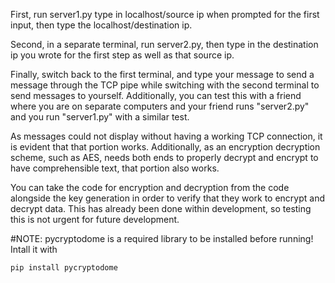 First, run server1.py type in localhost/source ip when prompted for the first input,  then type the localhost/destination ip.

Second, in a separate terminal, run server2.py, then type in the destination ip you wrote for the first step as well as that source ip. 

Finally, switch back to the first terminal, and type your message to send a message through the TCP pipe while switching with the second terminal to send messages to yourself. Additionally, you can test this with a friend where you are on separate computers and your friend runs "server2.py" and you run "server1.py" with a similar test.

As messages could not display without having a working TCP connection, it is evident that that portion works. Additionally, as an encryption decryption scheme, such as AES, needs both ends to properly decrypt and encrypt to have comprehensible text, that portion also works.

You can take the code for encryption and decryption from the code alongside the key generation in order to verify that they work to encrypt and decrypt data. This has already been done within development, so testing this is not urgent for future development.

#NOTE: pycryptodome is a required library to be installed before running! Intall it with
```
pip install pycryptodome
```
